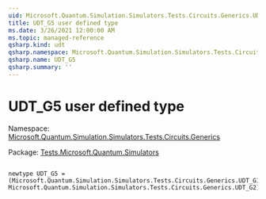 ```yaml
---
uid: Microsoft.Quantum.Simulation.Simulators.Tests.Circuits.Generics.UDT_G5
title: UDT_G5 user defined type
ms.date: 3/26/2021 12:00:00 AM
ms.topic: managed-reference
qsharp.kind: udt
qsharp.namespace: Microsoft.Quantum.Simulation.Simulators.Tests.Circuits.Generics
qsharp.name: UDT_G5
qsharp.summary: ''
---
```


# UDT_G5 user defined type

Namespace: [Microsoft.Quantum.Simulation.Simulators.Tests.Circuits.Generics](xref:Microsoft.Quantum.Simulation.Simulators.Tests.Circuits.Generics)

Package: [Tests.Microsoft.Quantum.Simulators](https://nuget.org/packages/Tests.Microsoft.Quantum.Simulators)




```qsharp

newtype UDT_G5 = (Microsoft.Quantum.Simulation.Simulators.Tests.Circuits.Generics.UDT_G1, Microsoft.Quantum.Simulation.Simulators.Tests.Circuits.Generics.UDT_G2);
```

